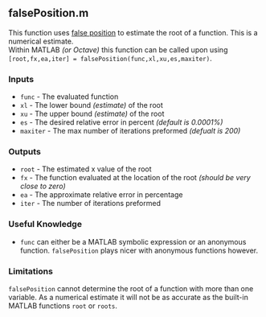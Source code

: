 ## falsePosition.m
This function uses [false position](https://en.wikipedia.org/wiki/False_position_method "Wikipedia page on false position") to estimate the root of a function. This is a numerical estimate.   
Within MATLAB *(or Octave)* this function can be called upon using `[root,fx,ea,iter] = falsePosition(func,xl,xu,es,maxiter)`.

### Inputs
* `func` - The evaluated function
* `xl` - The lower bound *(estimate)* of the root
* `xu` - The upper bound *(estimate)* of the root
* `es` - The desired relative error in percent *(default is 0.0001%)*
* `maxiter` - The max number of iterations preformed *(defualt is 200)*

### Outputs
* `root` - The estimated x value of the root
* `fx` - The function evaluated at the location of the root *(should be very close to zero)*
* `ea` - The approximate relative error in percentage
* `iter` - The number of iterations preformed


### Useful Knowledge
* `func` can either be a MATLAB symbolic expression or an anonymous function. `falsePosition` plays nicer with anonymous functions however.

### Limitations
`falsePosition` cannot determine the root of a function with more than one variable. As a numerical estimate it will not be as accurate as the built-in MATLAB functions `root` or `roots`. 